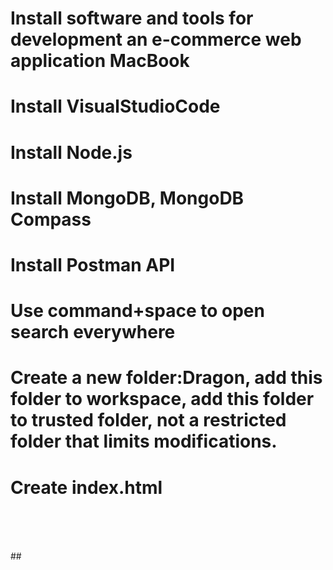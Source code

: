 # Install software and tools for development an e-commerce web application MacBook
# Install VisualStudioCode
# Install Node.js
# Install MongoDB, MongoDB Compass
# Install Postman API
# Use command+space to open search everywhere
# Create a new folder:Dragon, add this folder to workspace, add this folder to trusted folder, not a restricted folder that limits modifications.
# Create index.html
## <!DOCTYPE html>
## <html>
##   <head>
  ##   <title>Dragon</title>
  ## </head>
  ## <body>
  ##   <div class="grid-container">
  ##   <header>
  ##    </header>
  ##    <main>
  ##     </main>
  ##    <footer>
  ##     </footer>
  ##   </div>
  ##  </body>
  ##</html>
